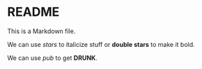 README
======

This is a Markdown file.

We can use *stars* to italicize stuff or **double stars** to make it bold.

We can use *pub* to get **DRUNK**.